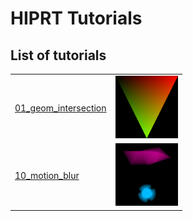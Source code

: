 # HIPRT Tutorials

## List of tutorials

|   |   |
|---|---|
|[01_geom_intersection](./01_geom_intersection)   | <img src="./imgs/MeshIntersection.png" alt="drawing" width="100"/>  |
|[10_motion_blur](./10_motion_blur)   | <img src="./imgs/MotionBlur.png" alt="drawing" width="100"/>  |
